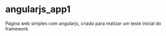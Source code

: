 # angularjs_app1

Página web simples com angularjs, criado para realizar um teste inicial do framework 
